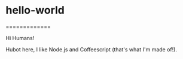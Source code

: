# hello-world
=============

Hi Humans!

Hubot here, I like Node.js and Coffeescript (that's what I'm made of!).
